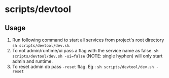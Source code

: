 # scripts/devtool

## Usage

1. Run following command to start all services from project's root directory `sh scripts/devtool/dev.sh`.
2. To not admin/runtime/ui pass a flag with the service name as false. `sh scripts/devtool/dev.sh -ui=false` (NOTE: single hyphen) will only start admin and runtime.
3. To reset admin db pass `-reset` flag. Eg : `sh scripts/devtool/dev.sh -reset`